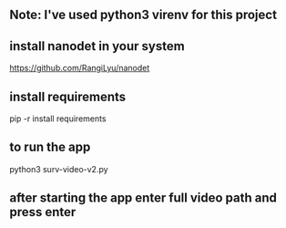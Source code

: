 ## Note: I've used python3 virenv for this project

## install nanodet in your system
https://github.com/RangiLyu/nanodet

## install requirements 
pip -r install requirements

## to run the app
python3 surv-video-v2.py

## after starting the app enter full video path and press enter
